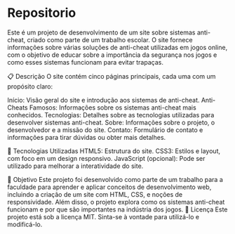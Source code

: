 # Repositorio
Este é um projeto de desenvolvimento de um site sobre sistemas anti-cheat, criado como parte de um trabalho escolar. O site fornece informações sobre várias soluções de anti-cheat utilizadas em jogos online, com o objetivo de educar sobre a importância da segurança nos jogos e como esses sistemas funcionam para evitar trapaças.

📋 Descrição
O site contém cinco páginas principais, cada uma com um propósito claro:

Início: Visão geral do site e introdução aos sistemas de anti-cheat.
Anti-Cheats Famosos: Informações sobre os sistemas anti-cheat mais conhecidos.
Tecnologias: Detalhes sobre as tecnologias utilizadas para desenvolver sistemas anti-cheat.
Sobre: Informações sobre o projeto, o desenvolvedor e a missão do site.
Contato: Formulário de contato e informações para tirar dúvidas ou obter mais detalhes.

🚀 Tecnologias Utilizadas
HTML5: Estrutura do site.
CSS3: Estilos e layout, com foco em um design responsivo.
JavaScript (opcional): Pode ser utilizado para melhorar a interatividade do site.

🎯 Objetivo
Este projeto foi desenvolvido como parte de um trabalho para a faculdade para aprender e aplicar conceitos de desenvolvimento web, incluindo a criação de um site com HTML, CSS, e noções de responsividade. Além disso, o projeto explora como os sistemas anti-cheat funcionam e por que são importantes na indústria dos jogos.
📝 Licença
Este projeto está sob a licença MIT. Sinta-se à vontade para utilizá-lo e modificá-lo.
